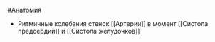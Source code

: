#Анатомия 
- Ритмичные колебания стенок [[Артерии]] в момент [[Систола предсердий]] и [[Систола желудочков]]